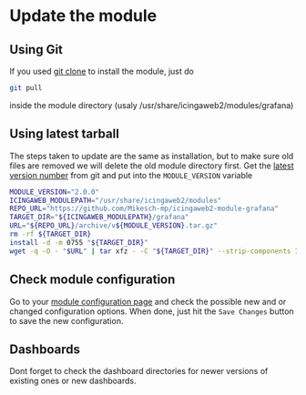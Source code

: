 # Update the module

## Using Git

If you used [git clone](02-installation.md) to install the module, just do


```bash
git pull
```

inside the module directory (usaly /usr/share/icingaweb2/modules/grafana)

## Using latest tarball

The steps taken to update are the same as installation, but to make sure old files are removed
we will delete the old module directory first. Get the [latest version number](https://github.com/Mikesch-mp/icingaweb2-module-grafana/releases/latest) from git and put
into the `MODULE_VERSION` variable

```bash
MODULE_VERSION="2.0.0"
ICINGAWEB_MODULEPATH="/usr/share/icingaweb2/modules"
REPO_URL="https://github.com/Mikesch-mp/icingaweb2-module-grafana"
TARGET_DIR="${ICINGAWEB_MODULEPATH}/grafana"
URL="${REPO_URL}/archive/v${MODULE_VERSION}.tar.gz"
rm -rf ${TARGET_DIR}
install -d -m 0755 "${TARGET_DIR}"
wget -q -O - "$URL" | tar xfz - -C "${TARGET_DIR}" --strip-components 1
```

## Check module configuration

Go to your [module configuration page](/icingaweb2/config/modules#!/icingaweb2/grafana/config) and check the possible new
and or changed configuration options. When done, just hit the `Save Changes` button to save the new configuration.


## Dashboards

Dont forget to check the dashboard directories for newer versions of existing ones 
or new dashboards.
